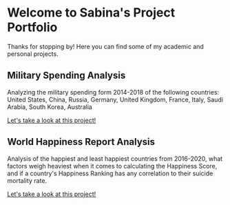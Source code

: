 # Welcome to Sabina's Project Portfolio

Thanks for stopping by! Here you can find some of my academic and personal projects.

## Military Spending Analysis 

Analyzing the military spending form 2014-2018 of the following countries: United States, China, Russia, Germany, United Kingdom, France, Italy, Saudi Arabia, South Korea, Australia

[Let's take a look at this project!](sabinaazim97.github.io/military_analysis.html)

## World Happiness Report Analysis

Analysis of the happiest and least happiest countries from 2016-2020, what factors weigh heaviest when it comes to calculating the Happiness Score, and if a country's Happiness Ranking has any correlation to their suicide mortality rate.

[Let's take a look at this project!](sabinaazim97.github.io/world_happiness.html)
